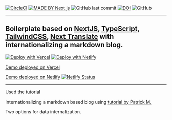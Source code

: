[![CircleCI](https://circleci.com/gh/rsipakov/nextjs-typescript-tailwind-next-translate.svg?style=svg&circle-token=be4efb0aa345d4016a7b823dac9f46bd86efe3fa)](https://circleci.com/gh/rsipakov/nextjs-typescript-tailwind-next-translate)
[![MADE BY Next.js](https://img.shields.io/badge/MADE%20BY%20Next.js-000000.svg?style=flat&logo=Next.js&labelColor=000)](https://nextjs.org/)
![GitHub last commit](https://img.shields.io/github/last-commit/rsipakov/nextjs-typescript-tailwind-next-translate)
[![DOI](https://zenodo.org/badge/318645312.svg)](https://zenodo.org/badge/latestdoi/318645312)
![GitHub](https://img.shields.io/github/license/rsipakov/nextjs-typescript-tailwind-next-translate)

---

Boilerplate based on [NextJS](https://github.com/vercel/next.js), [TypeScript](https://github.com/microsoft/TypeScript), [TailwindCSS](https://github.com/tailwindlabs/tailwindcss), [Next Translate](https://github.com/vinissimus/next-translate) with internationalizing a markdown blog.
---

[![Deploy with Vercel](https://vercel.com/button)](https://vercel.com/new/project?template=https://github.com/rsipakov/nextjs-typescript-tailwind-next-translate)
[![Deploy with Netlify](https://www.netlify.com/img/deploy/button.svg)](https://app.netlify.com/start/deploy?repository=https://github.com/rsipakov/nextjs-typescript-tailwind-next-translate)

[Demo deployed on Vercel](nextjs-typescript-tailwind-next-translate.vercel.app)

[Demo deployed on Netlify](https://nextjs-typescript-tailwind-next-translate.netlify.app)
[![Netlify Status](https://api.netlify.com/api/v1/badges/0154b72c-78e7-413a-83eb-9b65730edd50/deploy-status)](https://app.netlify.com/sites/nextjs-typescript-tailwind-next-translate/deploys)

---
Used the [tutorial](https://www.youtube.com/watch?v=Rbi52ZYtVKM)

Internationalizing a markdown based blog using [tutorial by Patrick M.](https://www.youtube.com/watch?v=RiC5YU5x1NA&t=3s)

Two options for data internalization.
